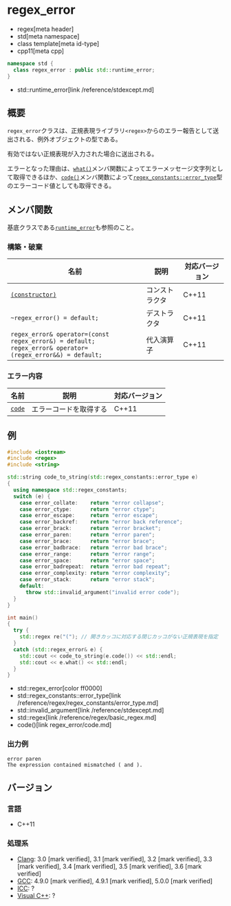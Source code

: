 # regex_error
* regex[meta header]
* std[meta namespace]
* class template[meta id-type]
* cpp11[meta cpp]

```cpp
namespace std {
  class regex_error : public std::runtime_error;
}
```
* std::runtime_error[link /reference/stdexcept.md]

## 概要
`regex_error`クラスは、正規表現ライブラリ`<regex>`からのエラー報告として送出される、例外オブジェクトの型である。

有効ではない正規表現が入力された場合に送出される。

エラーとなった理由は、[`what()`](/reference/stdexcept.md)メンバ関数によってエラーメッセージ文字列として取得できるほか、[`code()`](regex_error/code.md)メンバ関数によって[`regex_constants::error_type`](regex_constants/error_type.md)型のエラーコード値としても取得できる。


## メンバ関数

基底クラスである[`runtime_error`](/reference/stdexcept.md)も参照のこと。

### 構築・破棄

| 名前 | 説明 | 対応バージョン |
|------|------|----------------|
| [`(constructor)`](regex_error/op_constructor.md) | コンストラクタ | C++11 |
| `~regex_error() = default;`  | デストラクタ | C++11 |
| `regex_error& operator=(const regex_error&) = default;`<br/> `regex_error& operator=(regex_error&&) = default;` | 代入演算子 | C++11 |


### エラー内容

| 名前 | 説明 | 対応バージョン |
|------|------|----------------|
| [`code`](regex_error/code.md) | エラーコードを取得する | C++11 |


## 例
```cpp example
#include <iostream>
#include <regex>
#include <string>

std::string code_to_string(std::regex_constants::error_type e)
{
  using namespace std::regex_constants;
  switch (e) {
    case error_collate:    return "error collapse";
    case error_ctype:      return "error ctype";
    case error_escape:     return "error escape";
    case error_backref:    return "error back reference";
    case error_brack:      return "error bracket";
    case error_paren:      return "error paren";
    case error_brace:      return "error brace";
    case error_badbrace:   return "error bad brace";
    case error_range:      return "error range";
    case error_space:      return "error space";
    case error_badrepeat:  return "error bad repeat";
    case error_complexity: return "error complexity";
    case error_stack:      return "error stack";
    default:
      throw std::invalid_argument("invalid error code");
  }
}

int main()
{
  try {
    std::regex re("("); // 開きカッコに対応する閉じカッコがない正規表現を指定
  }
  catch (std::regex_error& e) {
    std::cout << code_to_string(e.code()) << std::endl;
    std::cout << e.what() << std::endl;
  }
}
```
* std::regex_error[color ff0000]
* std::regex_constants::error_type[link /reference/regex/regex_constants/error_type.md]
* std::invalid_argument[link /reference/stdexcept.md]
* std::regex[link /reference/regex/basic_regex.md]
* code()[link regex_error/code.md]

### 出力例
```
error paren
The expression contained mismatched ( and ).
```

## バージョン
### 言語
- C++11

### 処理系
- [Clang](/implementation.md#clang): 3.0 [mark verified], 3.1 [mark verified], 3.2 [mark verified], 3.3 [mark verified], 3.4 [mark verified], 3.5 [mark verified], 3.6 [mark verified]
- [GCC](/implementation.md#gcc): 4.9.0 [mark verified], 4.9.1 [mark verified], 5.0.0 [mark verified]
- [ICC](/implementation.md#icc): ?
- [Visual C++](/implementation.md#visual_cpp): ?
